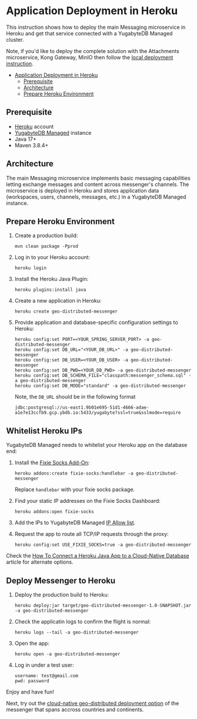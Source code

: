 # Application Deployment in Heroku

This instruction shows how to deploy the main Messaging microservice in Heroku and get that service connected with a YugabyteDB Managed cluster.

Note, if you'd like to deploy the complete solution with the Attachments microservice, Kong Gateway, MinIO then follow the [local deployment instruction](local_deployment.md).

<!-- vscode-markdown-toc -->

- [Application Deployment in Heroku](#local-application-deployment)
  - [Prerequisite](#prerequisite)
  - [Architecture](#architecture)
  - [Prepare Heroku Environment](#create-custom-network)

<!-- vscode-markdown-toc-config
    numbering=false
    autoSave=true
    /vscode-markdown-toc-config -->
<!-- /vscode-markdown-toc -->

## Prerequisite

* [Heroku](https://www.heroku.com) account
* [YugabyteDB Managed](http://cloud.yugabyte.com) instance
* Java 17+
* Maven 3.8.4+

## Architecture

The main Messaging microservice implements basic messaging capabilities letting exchange messages and content across messenger's channels. The microservice is deployed in Heroku and stores application data (workspaces, users, channels, messages, etc.) in a YugabyteDB Managed instance.

## Prepare Heroku Environment

1. Create a production build:
    ```shell
    mvn clean package -Pprod
    ```

2. Log in to your Heroku account:
    ```shell
    heroku login
    ```

3. Install the Heroku Java Plugin:
    ```shell
    heroku plugins:install java
    ```

4. Create a new application in Heroku:
    ```shell
    heroku create geo-distributed-messenger
    ```

5. Provide application and database-specific configuration settings to Heroku:
    ```shell
    heroku config:set PORT=<YOUR_SPRING_SERVER_PORT> -a geo-distributed-messenger
    heroku config:set DB_URL="<YOUR_DB_URL>" -a geo-distributed-messenger
    heroku config:set DB_USER=<YOUR_DB_USER> -a geo-distributed-messenger
    heroku config:set DB_PWD=<YOUR_DB_PWD> -a geo-distributed-messenger
    heroku config:set DB_SCHEMA_FILE="classpath:messenger_schema.sql" -a geo-distributed-messenger
    heroku config:set DB_MODE="standard" -a geo-distributed-messenger
    ```

    Note, the `DB_URL` should be in the following format
    ```shell
    jdbc:postgresql://us-east1.9b01e695-51d1-4666-adae-a1e7e13ccfb9.gcp.ybdb.io:5433/yugabyte?ssl=true&sslmode=require
    ```

## Whitelist Heroku IPs

YugabyteDB Managed needs to whitelist your Heroku app on the database end:
1. Install the [Fixie Socks Add-On](https://elements.heroku.com/addons/fixie-socks):
    ```shell
    heroku addons:create fixie-socks:handlebar -a geo-distributed-messenger
    ```

    Replace `handlebar` with your fixie socks package.
    
2. Find your static IP addresses on the Fixie Socks Dashboard:
    ```shell
    heroku addons:open fixie-socks
    ```
3. Add the IPs to YugabyteDB Managed [IP Allow list](https://docs.yugabyte.com/preview/yugabyte-cloud/cloud-secure-clusters/add-connections/).

4. Request the app to route all TCP/IP requests through the proxy:
    ```shell
    heroku config:set USE_FIXIE_SOCKS=true -a geo-distributed-messenger
    ```

Check the [How To Connect a Heroku Java App to a Cloud-Native Database](https://dzone.com/articles/how-to-connect-a-heroku-app-to-a-yugabytedb-manage) article for alternate options.

## Deploy Messenger to Heroku

1. Deploy the production build to Heroku:
    ```shell
    heroku deploy:jar target/geo-distributed-messenger-1.0-SNAPSHOT.jar -a geo-distributed-messenger
    ```

2. Check the applicatin logs to confirm the flight is normal:
    ```shell
    heroku logs --tail -a geo-distributed-messenger
    ```

3. Open the app:
    ```shell
    heroku open -a geo-distributed-messenger
    ```

4. Log in under a test user:
    ```shell
    username: test@gmail.com
    pwd: password
    ```

Enjoy and have fun! 

Next, try out the [cloud-native geo-distributed deployment option](gcloud_deployment.md) of the messenger that spans accross countries and continents.

